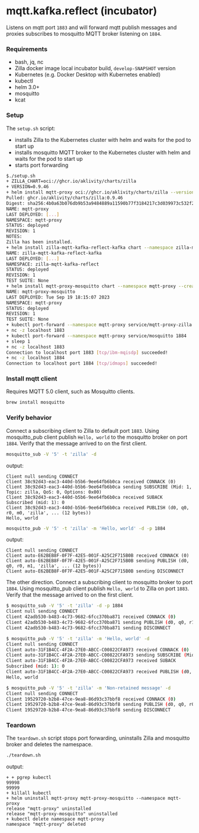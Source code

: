 # mqtt.kafka.reflect (incubator)

Listens on mqtt port `1883` and will forward mqtt publish messages and proxies subscribes to mosquitto MQTT broker listening on `1884`.

### Requirements

- bash, jq, nc
- Zilla docker image local incubator build, `develop-SNAPSHOT` version
- Kubernetes (e.g. Docker Desktop with Kubernetes enabled)
- kubectl
- helm 3.0+
- mosquitto
- kcat

### Setup

The `setup.sh` script:

- installs Zilla to the Kubernetes cluster with helm and waits for the pod to start up
- installs mosquitto MQTT broker to the Kubernetes cluster with helm and waits for the pod to start up
- starts port forwarding

```bash
$./setup.sh 
+ ZILLA_CHART=oci://ghcr.io/aklivity/charts/zilla
+ VERSION=0.9.46
+ helm install mqtt-proxy oci://ghcr.io/aklivity/charts/zilla --version 0.9.46 --namespace mqtt-proxy --create-namespace --wait --values values.yaml --set-file 'zilla\.yaml=zilla.yaml' --set-file 'secrets.tls.data.localhost\.p12=tls/localhost.p12'
Pulled: ghcr.io/aklivity/charts/zilla:0.9.46
Digest: sha256:4b0a63b076db9b53a9484889a11590b77f3184217c3d039973c532f25940adbc
NAME: mqtt-proxy
LAST DEPLOYED: [...]
NAMESPACE: mqtt-proxy
STATUS: deployed
REVISION: 1
NOTES:
Zilla has been installed.
+ helm install zilla-mqtt-kafka-reflect-kafka chart --namespace zilla-mqtt-kafka-reflect --create-namespace --wait
NAME: zilla-mqtt-kafka-reflect-kafka
LAST DEPLOYED: [...]
NAMESPACE: zilla-mqtt-kafka-reflect
STATUS: deployed
REVISION: 1
TEST SUITE: None
+ helm install mqtt-proxy-mosquitto chart --namespace mqtt-proxy --create-namespace --wait
NAME: mqtt-proxy-mosquitto
LAST DEPLOYED: Tue Sep 19 18:15:07 2023
NAMESPACE: mqtt-proxy
STATUS: deployed
REVISION: 1
TEST SUITE: None
+ kubectl port-forward --namespace mqtt-proxy service/mqtt-proxy-zilla 1883 8883
+ nc -z localhost 1883
+ kubectl port-forward --namespace mqtt-proxy service/mosquitto 1884
+ sleep 1
+ nc -z localhost 1883
Connection to localhost port 1883 [tcp/ibm-mqisdp] succeeded!
+ nc -z localhost 1884
Connection to localhost port 1884 [tcp/idmaps] succeeded!

```

### Install mqtt client

Requires MQTT 5.0 client, such as Mosquitto clients.

```bash
brew install mosquitto
```

### Verify behavior

Connect a subscribing client to Zilla to default port `1883`. Using mosquitto_pub client publish `Hello, world`  to the mosquitto broker on port `1884`. Verify that the message arrived to on the first client.

```bash
mosquitto_sub -V '5' -t 'zilla' -d
```

output:

```text
Client null sending CONNECT
Client 38c92d43-eac3-440d-b5b6-9ee64fb6b0ca received CONNACK (0)
Client 38c92d43-eac3-440d-b5b6-9ee64fb6b0ca sending SUBSCRIBE (Mid: 1, Topic: zilla, QoS: 0, Options: 0x00)
Client 38c92d43-eac3-440d-b5b6-9ee64fb6b0ca received SUBACK
Subscribed (mid: 1): 0
Client 38c92d43-eac3-440d-b5b6-9ee64fb6b0ca received PUBLISH (d0, q0, r0, m0, 'zilla', ... (12 bytes))
Hello, world
```

```bash
mosquitto_pub -V '5' -t 'zilla' -m 'Hello, world' -d -p 1884
```

output:

```text
Client null sending CONNECT
Client auto-E62BEB8F-0F7F-42E5-001F-A25C2F715B0B received CONNACK (0)
Client auto-E62BEB8F-0F7F-42E5-001F-A25C2F715B0B sending PUBLISH (d0, q0, r0, m1, 'zilla', ... (12 bytes))
Client auto-E62BEB8F-0F7F-42E5-001F-A25C2F715B0B sending DISCONNECT
```

The other direction. Connect a subscribing client to mosquitto broker to port `1884`. Using mosquitto_pub client publish `Hello, world`  to Zilla on port `1883`. Verify that the message arrived to on the first client.
```bash
$ mosquitto_sub -V '5' -t 'zilla' -d -p 1884
Client null sending CONNECT
Client 42adb530-b483-4c73-9682-6fcc370ba871 received CONNACK (0)
Client 42adb530-b483-4c73-9682-6fcc370ba871 sending PUBLISH (d0, q0, r1, m1, 'zilla', ... (16 bytes))
Client 42adb530-b483-4c73-9682-6fcc370ba871 sending DISCONNECT
```

```bash
$ mosquitto_pub -V '5' -t 'zilla' -m 'Hello, world' -d
Client null sending CONNECT
Client auto-31F1B4CC-4F2A-27E0-ABCC-C00822CFA973 received CONNACK (0)
Client auto-31F1B4CC-4F2A-27E0-ABCC-C00822CFA973 sending SUBSCRIBE (Mid: 1, Topic: zilla, QoS: 0, Options: 0x00)
Client auto-31F1B4CC-4F2A-27E0-ABCC-C00822CFA973 received SUBACK
Subscribed (mid: 1): 0
Client auto-31F1B4CC-4F2A-27E0-ABCC-C00822CFA973 received PUBLISH (d0, q0, r0, m0, 'zilla', ... (12 bytes))
Hello, world
```

```bash
$ mosquitto_pub -V '5' -t 'zilla' -m 'Non-retained message' -d
Client null sending CONNECT
Client 19529720-b2b8-47ce-9ea8-86d93c37bbf8 received CONNACK (0)
Client 19529720-b2b8-47ce-9ea8-86d93c37bbf8 sending PUBLISH (d0, q0, r0, m1, 'zilla', ... (12 bytes))
Client 19529720-b2b8-47ce-9ea8-86d93c37bbf8 sending DISCONNECT
```

### Teardown

The `teardown.sh` script stops port forwarding, uninstalls Zilla and mosquitto broker and deletes the namespace.

```bash
./teardown.sh

```

output:

```text
+ + pgrep kubectl
99998
99999
+ killall kubectl
+ helm uninstall mqtt-proxy mqtt-proxy-mosquitto --namespace mqtt-proxy
release "mqtt-proxy" uninstalled
release "mqtt-proxy-mosquitto" uninstalled
+ kubectl delete namespace mqtt-proxy
namespace "mqtt-proxy" deleted
```

